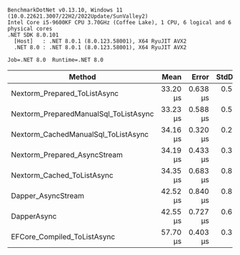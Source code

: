 ```

BenchmarkDotNet v0.13.10, Windows 11 (10.0.22621.3007/22H2/2022Update/SunValley2)
Intel Core i5-9600KF CPU 3.70GHz (Coffee Lake), 1 CPU, 6 logical and 6 physical cores
.NET SDK 8.0.101
  [Host]   : .NET 8.0.1 (8.0.123.58001), X64 RyuJIT AVX2
  .NET 8.0 : .NET 8.0.1 (8.0.123.58001), X64 RyuJIT AVX2

Job=.NET 8.0  Runtime=.NET 8.0  

```
| Method                                | Mean     | Error    | StdDev   | Gen0   | Gen1   | Allocated |
|-------------------------------------- |---------:|---------:|---------:|-------:|-------:|----------:|
| Nextorm_Prepared_ToListAsync          | 33.20 μs | 0.638 μs | 0.597 μs | 0.3052 |      - |   1.66 KB |
| Nextorm_PreparedManualSql_ToListAsync | 33.23 μs | 0.588 μs | 0.550 μs | 0.3052 |      - |   1.66 KB |
| Nextorm_CachedManualSql_ToListAsync   | 34.16 μs | 0.320 μs | 0.299 μs | 0.5493 |      - |   2.63 KB |
| Nextorm_Prepared_AsyncStream          | 34.19 μs | 0.433 μs | 0.362 μs | 0.3052 |      - |   1.63 KB |
| Nextorm_Cached_ToListAsync            | 34.35 μs | 0.683 μs | 0.839 μs | 0.4883 |      - |   2.52 KB |
| Dapper_AsyncStream                    | 42.52 μs | 0.840 μs | 0.825 μs | 0.3662 |      - |    1.8 KB |
| DapperAsync                           | 42.55 μs | 0.727 μs | 0.680 μs | 0.3662 |      - |   1.88 KB |
| EFCore_Compiled_ToListAsync           | 57.70 μs | 0.403 μs | 0.337 μs | 1.5259 | 0.4883 |   7.19 KB |
